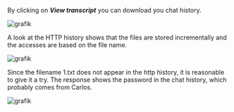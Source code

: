 By clicking on ***View transcript*** you can download you chat history.  

![grafik](https://user-images.githubusercontent.com/62068604/233855066-19a10ab3-cb1b-4a73-93d5-d76945b45f18.png)  


A look at the HTTP history shows that the files are stored incrementally and the accesses are based on the file name.  

![grafik](https://user-images.githubusercontent.com/62068604/233855086-6eb6716c-9f57-440e-bb7b-d5e6cc1c8640.png)  

Since the filename 1.txt does not appear in the http history, it is reasonable to give it a try. The response shows the password in the chat history, which probably comes from Carlos.  

![grafik](https://user-images.githubusercontent.com/62068604/233855136-08876a32-aa9f-4a37-97a0-62c99655270a.png)
